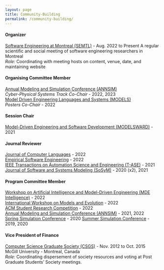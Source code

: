```yaml
---
layout: page
title: Community-Building
permalink: /community-building/
---
```


#### Organizer
[Software Engineering at Montreal (SEMTL)](https://semtl.github.io/) - Aug. 2022 to Present
A regular scientific and social meeting of software engineering researchers in Montreal  
_Role:_ Coordinating with meeting hosts on content, venue, date, and maintaining website

#### Organising Committee Member

[Annual Modeling and Simulation Conference (ANNSIM)](https://scs.org/annsim/)  
*Cyber-Physical Systems Track Co-Chair* - 2022, 2023  
[Model Driven Engineering Languages and Systems (MODELS)](https://conf.researchr.org/home/models-2022)  
*Posters Co-Chair* - 2022

#### Session Chair
[Model-Driven Engineering and Software Development (MODELSWARD)](https://modelsward.scitevents.org/?y=2021) - 2021  

#### Journal Reviewer
[Journal of Computer Languages](https://www.sciencedirect.com/journal/journal-of-computer-languages) - 2022  
[Empirical Software Engineering](https://www.springer.com/journal/10664/) - 2022  
[IEEE Transactions on Automation Science and Engineering (T-ASE)](https://www.ieee-ras.org/publications/t-ase) - 2021  
[Journal of Software and Systems Modeling (SoSyM)](https://www.springer.com/journal/10270) - 2020 (x2), 2021  

#### Program Committee Member

[Workshop on Artificial Intelligence and Model-Driven Engineering (MDE Intelligence)](https://mde-intelligence.github.io/) - 2022  
[International Workshop on Models and Evolution](http://www.models-and-evolution.com/2022/) - 2022  
[ACM Student Research Competition](https://conf.researchr.org/track/models-2022/models-2022-acm-student-research-competition) - 2022  
[Annual Modeling and Simulation Conference (ANNSIM)](https://scs.org/annsim/) - 2021, 2022  
[Spring Simulation Conference](https://scs.org/2020springsim-program-archive/) - 2020
[Summer Simulation Conference](https://scs.org/2020summersim-archive/) - 2019, 2020

#### Vice President of Finance
[Computer Science Graduate Society (CSGS)](https://csgs.cs.mcgill.ca/) - Nov. 2012 to Oct. 2015  
McGill University - Montreal, Canada  
_Role:_ Coordinating dispersement of society resources and voting at Post Graduate Students’ Society meetings.
